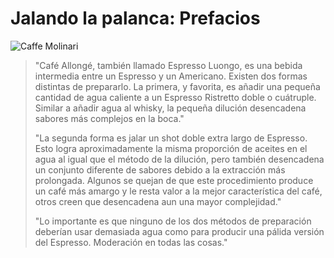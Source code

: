 # Jalando la palanca: Prefacios

![Caffe Molinari](images/caffemolinari.jpg)

> "Café Allongé, también llamado Espresso Luongo, es una bebida intermedia entre un Espresso y un Americano. Existen dos formas distintas de prepararlo. La primera, y favorita, es añadir una pequeña cantidad de agua caliente a un Espresso Ristretto doble o cuátruple. Similar a añadir agua al whisky, la pequeña dilución desencadena sabores más complejos en la boca."
>
> "La segunda forma es jalar un shot doble extra largo de Espresso. Esto logra aproximadamente la misma proporción de aceites en el agua al igual que el método de la dilución, pero también desencadena un conjunto diferente de sabores debido a la extracción más prolongada. Algunos se quejan de que este procedimiento produce un café más amargo y le resta valor a la mejor característica del café, otros creen que desencadena aun una mayor complejidad."
>
> "Lo importante es que ninguno de los dos métodos de preparación deberían usar demasiada agua como para producir una pálida versión del Espresso. Moderación en todas las cosas."